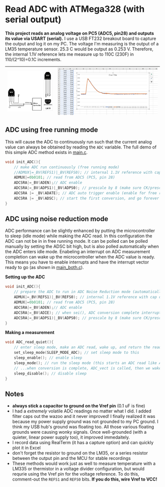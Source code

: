 # Read ADC with ATMega328 (with serial output)
**This project reads an analog voltage on PC5 (ADC5, pin28) and outputs its value via USART (serial).** I use a USB FT232 breakout board to capture the output and log it on my PC. The voltage I'm measuring is the output of a LM35 temperature sensor. 25.3 C would be output as 0.253 V. Therefore, the internal 1.1V reference lets me measure up to 110C (230F) in 110/(2^10)=0.1C increments.

![](lm75.jpg)|![](excel.PNG)
---|---

## ADC using free running mode
This will cause the ADC to continuously run such that the current analog value can always be obtained by reading the `ADC` variable. The full demo of this simple ADC method exists in [main.c](main.c).
```C
void init_ADC(){	
	// make ADC run continuously (free running mode)
	//ADMUX|=_BV(REFS1)|_BV(REFS0); // internal 1.1V reference with cap on AREF pin (leave blank for AREF)
	ADMUX|=0b0101; // read from ADC5 (PC5, pin 28)
	ADCSRA|=_BV(ADEN);// ADC enable
	ADCSRA|=_BV(ADPS1)|_BV(ADPS0); // prescale by 8	(make sure CK/prescale is 50kHz-200kHz)
	ADCSRA |= _BV(ADATE); // ADC auto trigger enable (enable for free running mode)
	ADCSRA |= _BV(ADSC); // start the first conversion, and go forever if free running mode
}
```

## ADC using noise reduction mode
ADC performance can be slightly enhanced by putting the microcontroller to sleep (idle mode) while making the ADC read. In this configuration the ADC can not be in in free running mode. It can be polled can be polled manually by setting the ADSC bit high, but is also polled automatically when the ADC enters idle mode. Enabeling an interrupt on ADC measurement completion can wake up the microcontroller when the ADC value is ready. This means you have to enable interrupts and have the interrupt vector ready to go (as shown in [main_both.c](main_both.c)).

**Setting up the ADC**
```C
void init_ADC(){	
	// prepare the ADC to run in ADC Noise Reduction mode (automatically when sleep happens)
	ADMUX|=_BV(REFS1)|_BV(REFS0); // internal 1.1V reference with cap on AREF pin (leave blank for AREF)
	ADMUX|=0b0101; // read from ADC5 (PC5, pin 28)
	ADCSRA|=_BV(ADEN);// ADC enable
	ADCSRA|=_BV(ADIE); // when sei(), ADC conversion complete interrupt is activated
	ADCSRA|=_BV(ADPS1)|_BV(ADPS0); // prescale by 8	(make sure CK/prescale is 50kHz-200kHz)
}
```

**Making a measurement**
```C
void ADC_read_quiet(){
    // enter sleep mode, make an ADC read, wake up, and return the read.
    set_sleep_mode(SLEEP_MODE_ADC); // set sleep mode to this
    sleep_enable(); // enable sleep
    sleep_mode(); // run the sleep mode (this starts an ADC read like ADCSRA |= (1<<ADSC) does)
    // ...when conversion is complete, ADC_vect is called, then we wake up and continue...
    sleep_disable(); // disable sleep
}
```

## Notes
- **always stick a capacitor to ground on the Vref pin** (0.1 uF is fine)
- I had a _extremely_ volatile ADC readings no matter what I did. I added filter caps out the wazoo and it never improved! I finally realized it was because my power supply ground was not grounded to my PC ground. I think my USB hub's ground was floating too. All those various floating grounds were causing wonky signals. Once well-grounded (with a quieter, linear power supply too), it improved immedaitely.
- I record data using RealTerm (it has a capture option) and can quickly plot it in Excel
- don't forget the resistor to ground on the LM35, or a series resistor between the output pin and the MCU for stable recordings
- These methods would work just as well to measure temperature with a LM335 or thermistor in a voltage divider configuration, but would requrie using the Vref pin for the voltage reference. To do this, comment-out the `REFS1` and `REFS0` bits. **If you do this, wire Vref to VCC!**
